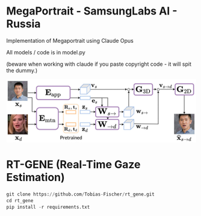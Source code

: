 # MegaPortrait - SamsungLabs AI - Russia 
Implementation of Megaportrait using Claude Opus


All models / code is in model.py

(beware when working with claude if you paste copyright code - it will spit the dummy.)

![Image](diagram.jpeg)


# RT-GENE (Real-Time Gaze Estimation)
```python
git clone https://github.com/Tobias-Fischer/rt_gene.git
cd rt_gene
pip install -r requirements.txt
```